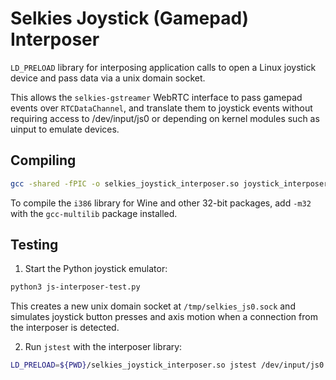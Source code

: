 # Selkies Joystick (Gamepad) Interposer

`LD_PRELOAD` library for interposing application calls to open a Linux joystick device and pass data via a unix domain socket.

This allows the `selkies-gstreamer` WebRTC interface to pass gamepad events over `RTCDataChannel`, and translate them to joystick events without requiring access to /dev/input/js0 or depending on kernel modules such as uinput to emulate devices.

## Compiling

```bash
gcc -shared -fPIC -o selkies_joystick_interposer.so joystick_interposer.c -ldl
```

To compile the `i386` library for Wine and other 32-bit packages, add `-m32` with the `gcc-multilib` package installed.

## Testing

1. Start the Python joystick emulator:

```bash
python3 js-interposer-test.py
```

This creates a new unix domain socket at `/tmp/selkies_js0.sock` and simulates joystick button presses and axis motion when a connection from the interposer is detected.

2. Run `jstest` with the interposer library:

```bash
LD_PRELOAD=${PWD}/selkies_joystick_interposer.so jstest /dev/input/js0
```
